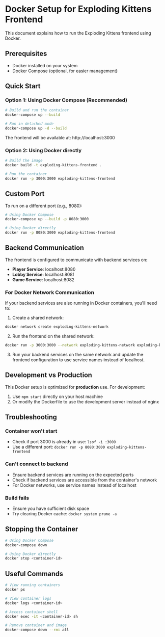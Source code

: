 # Docker Setup for Exploding Kittens Frontend

This document explains how to run the Exploding Kittens frontend using Docker.

## Prerequisites

- Docker installed on your system
- Docker Compose (optional, for easier management)

## Quick Start

### Option 1: Using Docker Compose (Recommended)

```bash
# Build and run the container
docker-compose up --build

# Run in detached mode
docker-compose up -d --build
```

The frontend will be available at: http://localhost:3000

### Option 2: Using Docker directly

```bash
# Build the image
docker build -t exploding-kittens-frontend .

# Run the container
docker run -p 3000:3000 exploding-kittens-frontend
```

## Custom Port

To run on a different port (e.g., 8080):

```bash
# Using Docker Compose
docker-compose up --build -p 8080:3000

# Using Docker directly
docker run -p 8080:3000 exploding-kittens-frontend
```

## Backend Communication

The frontend is configured to communicate with backend services on:
- **Player Service**: localhost:8080
- **Lobby Service**: localhost:8081  
- **Game Service**: localhost:8082

### For Docker Network Communication

If your backend services are also running in Docker containers, you'll need to:

1. Create a shared network:
```bash
docker network create exploding-kittens-network
```

2. Run the frontend on the shared network:
```bash
docker run -p 3000:3000 --network exploding-kittens-network exploding-kittens-frontend
```

3. Run your backend services on the same network and update the frontend configuration to use service names instead of localhost.

## Development vs Production

This Docker setup is optimized for **production** use. For development:

1. Use `npm start` directly on your host machine
2. Or modify the Dockerfile to use the development server instead of nginx

## Troubleshooting

### Container won't start
- Check if port 3000 is already in use: `lsof -i :3000`
- Use a different port: `docker run -p 8080:3000 exploding-kittens-frontend`

### Can't connect to backend
- Ensure backend services are running on the expected ports
- Check if backend services are accessible from the container's network
- For Docker networks, use service names instead of localhost

### Build fails
- Ensure you have sufficient disk space
- Try clearing Docker cache: `docker system prune -a`

## Stopping the Container

```bash
# Using Docker Compose
docker-compose down

# Using Docker directly
docker stop <container-id>
```

## Useful Commands

```bash
# View running containers
docker ps

# View container logs
docker logs <container-id>

# Access container shell
docker exec -it <container-id> sh

# Remove container and image
docker-compose down --rmi all
```
